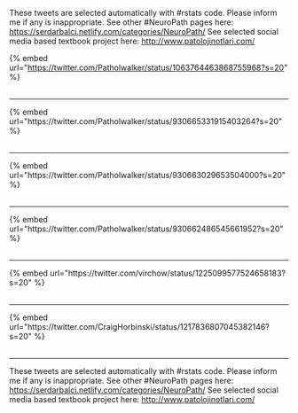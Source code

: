 

These tweets are selected automatically with #rstats code. Please inform me if any is inappropriate.
See other #NeuroPath pages here: https://serdarbalci.netlify.com/categories/NeuroPath/ 
See selected social media based textbook project here: http://www.patolojinotlari.com/

{% embed url="https://twitter.com/Patholwalker/status/1063764463868755968?s=20" %}<br>
<br>
<hr>
{% embed url="https://twitter.com/Patholwalker/status/930665331915403264?s=20" %}<br>
<br>
<hr>
{% embed url="https://twitter.com/Patholwalker/status/930663029653504000?s=20" %}<br>
<br>
<hr>
{% embed url="https://twitter.com/Patholwalker/status/930662486545661952?s=20" %}<br>
<br>
<hr>
{% embed url="https://twitter.com/virchow/status/1225099577524658183?s=20" %}<br>
<br>
<hr>
{% embed url="https://twitter.com/CraigHorbinski/status/1217836807045382146?s=20" %}<br>
<br>
<hr>


These tweets are selected automatically with #rstats code. Please inform me if any is inappropriate.
See other #NeuroPath pages here: https://serdarbalci.netlify.com/categories/NeuroPath/ 
See selected social media based textbook project here: http://www.patolojinotlari.com/
